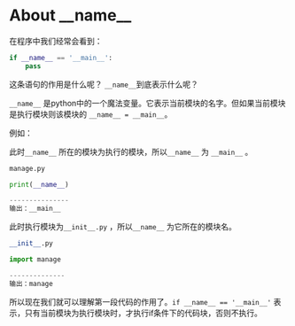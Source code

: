 # About  \_\_name\_\_



在程序中我们经常会看到：

```python
if __name__ == '__main__':
    pass
```



这条语句的作用是什么呢？ `__name__`到底表示什么呢？



`__name__` 是python中的一个魔法变量。它表示当前模块的名字。但如果当前模块是执行模块则该模块的 `__name__ = __main__`。



例如：

此时`__name__` 所在的模块为执行的模块，所以`__name__` 为 `__main__` 。

```python
manage.py

print(__name__)

---------------
输出：__main__
```



此时执行模块为`__init__.py` ，所以`__name__` 为它所在的模块名。

```python
__init__.py

import manage

--------------
输出：manage
```



所以现在我们就可以理解第一段代码的作用了。`if __name__ == '__main__'` 表示，只有当前模块为执行模块时，才执行if条件下的代码块，否则不执行。